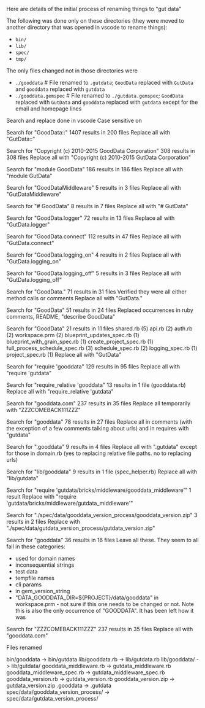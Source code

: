 Here are details of the initial process of renaming things to "gut data"

The following was done only on these directories (they were moved to another directory that was opened in vscode to rename things):
- `bin/`
- `lib/`
- `spec/`
- `tmp/`

The only files changed not in those directories were
- `./gooddata` # File renamed to `.gutdata`; `GoodData` replaced with `GutData` and `gooddata` replaced with `gutdata`
- `./gooddata.gemspec` # File renamed to `./gutdata.gemspec`; `GoodData` replaced with `GutData` and `gooddata` replaced with `gutdata` except for the email and homepage lines

Search and replace done in vscode
Case sensitive on

Search for "GoodData::"
1407 results in 200 files
Replace all with "GutData::"

Search for "Copyright (c) 2010-2015 GoodData Corporation"
308 results in 308 files
Replace all with "Copyright (c) 2010-2015 GutData Corporation"

Search for "module GoodData"
186 results in 186 files
Replace all with "module GutData"

Search for "GoodDataMiddleware"
5 results in 3 files
Replace all with "GutDataMiddleware"

Search for "# GoodData"
8 results in 7 files
Replace all with "# GutData"

Search for "GoodData.logger"
72 results in 13 files
Replace all with "GutData.logger"

Search for "GoodData.connect"
112 results in 47 files
Replace all with "GutData.connect"

Search for "GoodData.logging_on"
4 results in 2 files
Replace all with "GutData.logging_on"

Search for "GoodData.logging_off"
5 results in 3 files
Replace all with "GutData.logging_off"

Search for "GoodData."
71 results in 31 files
Verified they were all either method calls or comments
Replace all with "GutData."

Search for "GoodData"
51 results in 24 files
Replaced occurrences in ruby comments, README, "describe GoodData"

Search for "GoodData"
21 results in 11 files
shared.rb (5)
api.rb (2)
auth.rb (2)
workspace.prm (2)
blueprint_updates_spec.rb (1)
blueprint_with_grain_spec.rb (1)
create_project_spec.rb (1)
full_process_schedule_spec.rb (3)
schedule_spec.rb (2)
logging_spec.rb (1)
project_spec.rb (1)
Replace all with "GutData"

Search for "require 'gooddata"
129 results in 95 files
Replace all with "require 'gutdata"

Search for "require_relative 'gooddata"
13 results in 1 file (gooddata.rb)
Replace all with "require_relative 'gutdata"

Search for "gooddata.com"
237 results in 35 files
Replace all temporarily with "ZZZCOMEBACK111ZZZ"

Search for "gooddata"
78 results in 27 files
Replace all in comments (with the exception of a few comments talking about urls) and in requires with "gutdata"

Search for ".gooddata"
9 results in 4 files
Replace all with ".gutdata" except for those in domain.rb (yes to replacing relative file paths. no to replacing urls)

Search for "lib/gooddata"
9 results in 1 file (spec_helper.rb)
Replace all with "lib/gutdata"

Search for "require 'gutdata/bricks/middleware/gooddata_middleware'"
1 result
Replace with "require 'gutdata/bricks/middleware/gutdata_middleware'"

Search for "./spec/data/gooddata_version_process/gooddata_version.zip"
3 results in 2 files
Replace with "./spec/data/gutdata_version_process/gutdata_version.zip"

Search for "gooddata"
36 results in 16 files
Leave all these. They seem to all fall in these categories:
- used for domain names
- inconsequential strings
- test data
- tempfile names
- cli params
- in gem_version_string
- "DATA_GOODDATA_DIR=${PROJECT}/data/gooddata" in workspace.prm - not sure if this one needs to be changed or not. Note this is also the only occurrence of "GOODDATA". It has been left how it was

Search for "ZZZCOMEBACK111ZZZ"
237 results in 35 files
Replace all with "gooddata.com"

Files renamed

bin/gooddata -> bin/gutdata
lib/gooddata.rb -> lib/gutdata.rb
lib/gooddata/ -> lib/gutdata/
gooddata_middleware.rb -> gutdata_middleware.rb
gooddata_middleware_spec.rb -> gutdata_middleware_spec.rb
gooddata_version.rb -> gutdata_version.rb
gooddata_version.zip -> gutdata_version.zip
.gooddata -> .gutdata
spec/data/gooddata_version_process/ -> spec/data/gutdata_version_process/

